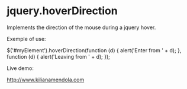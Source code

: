 jquery.hoverDirection
=====================

Implements the direction of the mouse during a jquery hover.


Exemple of use:

$('#myElement').hoverDirection(function (d) {
    alert('Enter from ' + d);
}, function (d) {
    alert('Leaving from ' + d);
});


Live demo:

http://www.kilianamendola.com
